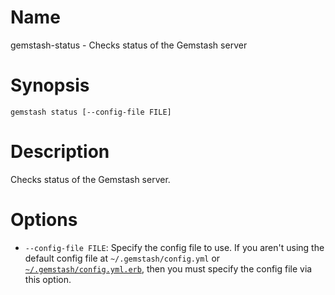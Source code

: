 <!--Automatically generated by Pandoc -->
Name
====

gemstash-status - Checks status of the Gemstash server

Synopsis
========

`gemstash status [--config-file FILE]`

Description
===========

Checks status of the Gemstash server.

Options
=======

-   `--config-file FILE`: Specify the config file to use. If you aren't using the default config file at `~/.gemstash/config.yml` or [`~/.gemstash/config.yml.erb`](gemstash-customize.7.md#erb-parsed-config), then you must specify the config file via this option.
